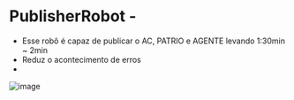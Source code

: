 # PublisherRobot - 

- Esse robô é capaz de publicar o AC, PATRIO e AGENTE levando 1:30min ~ 2min
- Reduz o acontecimento de erros
- 
![image](https://user-images.githubusercontent.com/75326223/132931538-f1f81b7a-1a52-47cd-bed2-e65330e1d757.png)

